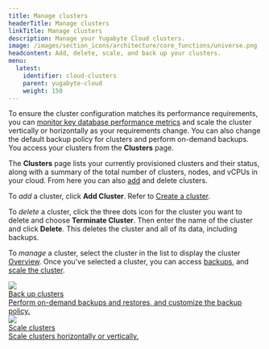```yaml
---
title: Manage clusters
headerTitle: Manage clusters
linkTitle: Manage clusters
description: Manage your Yugabyte Cloud clusters.
image: /images/section_icons/architecture/core_functions/universe.png
headcontent: Add, delete, scale, and back up your clusters.
menu:
  latest:
    identifier: cloud-clusters
    parent: yugabyte-cloud
    weight: 150
---
```


To ensure the cluster configuration matches its performance requirements, you can [monitor key database performance metrics](../cloud-monitor/) and scale the cluster vertically or horizontally as your requirements change. You can also change the default backup policy for clusters and perform on-demand backups. You access your clusters from the **Clusters** page.

The **Clusters** page lists your currently provisioned clusters and their status, along with a summary of the total number of clusters, nodes, and vCPUs in your cloud. From here you can also [add](../cloud-basics/create-clusters/) and delete clusters.

To _add_ a cluster, click **Add Cluster**. Refer to [Create a cluster](../cloud-basics/create-clusters/).

To _delete_ a cluster, click the three dots icon for the cluster you want to delete and choose **Terminate Cluster**. Then enter the name of the cluster and click **Delete**. This deletes the cluster and all of its data, including backups.

To _manage_ a cluster, select the cluster in the list to display the cluster [Overview](../cloud-monitor/overview). Once you've selected a cluster, you can access [backups](backup-clusters/), and [scale the cluster](configure-clusters/).

<div class="row">

  <div class="col-12 col-md-6 col-lg-12 col-xl-6">
    <a class="section-link icon-offset" href="backup-clusters/">
      <div class="head">
        <img class="icon" src="/images/section_icons/manage/backup.png" aria-hidden="true" />
        <div class="title">Back up clusters</div>
      </div>
      <div class="body">
        Perform on-demand backups and restores, and customize the backup policy.
      </div>
    </a>
  </div>

  <div class="col-12 col-md-6 col-lg-12 col-xl-6">
    <a class="section-link icon-offset" href="configure-clusters/">
      <div class="head">
        <img class="icon" src="/images/section_icons/deploy/enterprise/administer.png" aria-hidden="true" />
        <div class="title">Scale clusters</div>
      </div>
      <div class="body">
        Scale clusters horizontally or vertically.
      </div>
    </a>
  </div>
</div>
